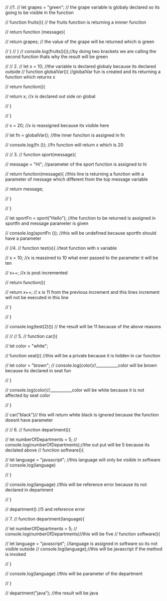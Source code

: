 // //1. 
// let grapes = "green"; // the grape variable is globaly declared so its going to be visible in the function 

//   function fruits(){  // the fruits function is returning a innner funciton
 
//      return function (message){ 

//         return grapes;  // the value of the grape will be returned which is green

//     } 
// } 
// console.log(fruits()());//by doing two brackets we are calling the second function thats why the result will be green
 


// // 2. 
// let x = 10; //the variable is declared globaly because its declared outside
// function globalVar(){ //globalVar fun is created and its returning a function which returns x

//     return function(){ 

//        return x; //x is declared out side on global

//     } 

// } 

// x = 20; //x is reassigned because its visible here

// let fn = globalVar(); //the inner funciton is assigned in fn

// console.log(fn ()); //fn function will return x which is 20

   


// // 3. 
// function sport(message){ 

//    message = "Hi"; //parameter of the sport function is assigned to hi

//     return function(message){  //this line is returning a function with a parameter of message which different from the top message variable

//         return message; 

//     } 

// } 

// let sportFn = sport("Hello"); //the function to be returned is assigned in sportfn and message parameter is given

// console.log(sportFn ()); //this will be undefined because sportfn should have a parameter


// //4. 
// function test(x){ //test function with x variable

//     x = 10; //x is reassined to 10 what ever passed to the parameter it will be ten

//     x++; //x is post incremented

//     return function(){ 

//         return x++; // x is 11 from the previous increment and this lines increment will not be executed in this line

//     } 

// } 

// console.log(test(2)()) // the result will be 11 because of the above reasons


// // // 5.
// function car(){ 

//     let color = "white"; 

//      function seat(){ //this will be a private because it is hidden in car function

//          let color = "brown"; 
//         console.log(color)//___________color will be brown because its declared in seat fun
         
//     } 

//     console.log(color)//___________color will be white because it is not affected by seat color

// } 

// car("black")// this will return white black is ignored because the function doesnt have parameter



// // 6. 
// function department(){ 

//     let numberOfDepartments = 5; 
//     console.log(numberOfDepartments);//the out put will be 5 because its declated above
//     function software(){ 

//         let language = "javascript"; //this language will only be visible in software
//         console.log(language)

//     } 

//     console.log(language) //this will be reference error because its not declared in department

// } 

// department() //5 and reference error


// 7. 
// function department(language){ 

//     let numberOfDepartments = 5; 
//     console.log(numberOfDepartments)//this will be five 
//     function software(){ 

//         let language = "javascript"; //language is assigned in software so its not visible outside
//         console.log(language);//this will be javascript if the method is invoked

//     } 

//     console.log(language) //this will be parameter of the department

// } 

// department("java"); //the result will be java
